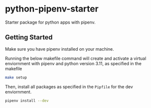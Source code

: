 # python-pipenv-starter

Starter package for python apps with pipenv.

## Getting Started

Make sure you have pipenv installed on your machine.

Running the below makefile command will create and activate a virtual enviornment with pipenv and python version 3.11, as specified in the makefile

```bash
make setup
```

Then, install all packages as specified in the `Pipfile` for the dev enviornment.

```bash
pipenv install --dev
```
